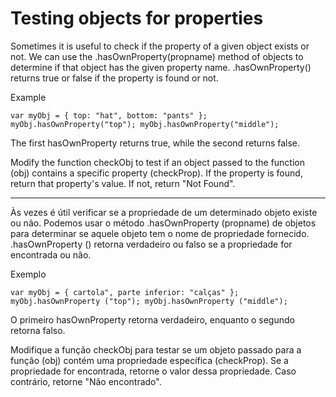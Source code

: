 # Testing objects for properties

Sometimes it is useful to check if the property of a given object exists or not. We can use the .hasOwnProperty(propname) method of objects to determine if that object has the given property name. .hasOwnProperty() returns true or false if the property is found or not.

Example

`var myObj = {
  top: "hat",
  bottom: "pants"
};
myObj.hasOwnProperty("top");
myObj.hasOwnProperty("middle");`

The first hasOwnProperty returns true, while the second returns false.

Modify the function checkObj to test if an object passed to the function (obj) contains a specific property (checkProp). If the property is found, return that property's value. If not, return "Not Found".

---

Às vezes é útil verificar se a propriedade de um determinado objeto existe ou não. Podemos usar o método .hasOwnProperty (propname) de objetos para determinar se aquele objeto tem o nome de propriedade fornecido. .hasOwnProperty () retorna verdadeiro ou falso se a propriedade for encontrada ou não.

Exemplo

`var myObj = {
   cartola",
   parte inferior: "calças"
};
myObj.hasOwnProperty ("top");
myObj.hasOwnProperty ("middle"); `

O primeiro hasOwnProperty retorna verdadeiro, enquanto o segundo retorna falso.

Modifique a função checkObj para testar se um objeto passado para a função (obj) contém uma propriedade específica (checkProp). Se a propriedade for encontrada, retorne o valor dessa propriedade. Caso contrário, retorne "Não encontrado".